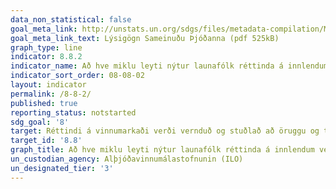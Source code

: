 ```yaml
---
data_non_statistical: false
goal_meta_link: http://unstats.un.org/sdgs/files/metadata-compilation/Metadata-Goal-8.pdf
goal_meta_link_text: Lýsigögn Sameinuðu Þjóðanna (pdf 525kB)
graph_type: line
indicator: 8.8.2
indicator_name: Að hve miklu leyti nýtur launafólk réttinda á innlendum vettvangi (félagafrelsis og kjaraviðræðna) byggt á gögnum Alþjóðavinnumálastofnunarinnar (ILO) og innlendri löggjöf, eftir kyni og farandstöðu.
indicator_sort_order: 08-08-02
layout: indicator
permalink: /8-8-2/
published: true
reporting_status: notstarted
sdg_goal: '8'
target: Réttindi á vinnumarkaði verði vernduð og stuðlað að öruggu og tryggu vinnuumhverfi fyrir allt launafólk, meðal annars farandverkafólk, einkum konur í þeim hópi og þá sem eru í óöruggu starfi.
target_id: '8.8'
graph_title: Að hve miklu leyti nýtur launafólk réttinda á innlendum vettvangi (félagafrelsis og kjaraviðræðna) byggt á gögnum Alþjóðavinnumálastofnunarinnar (ILO) og innlendri löggjöf, eftir kyni og farandstöðu.
un_custodian_agency: Alþjóðavinnumálastofnunin (ILO)
un_designated_tier: '3'
---
```


